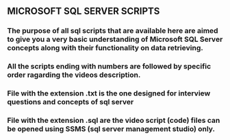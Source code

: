 ## MICROSOFT SQL SERVER SCRIPTS
### The purpose of all sql scripts that are available here are aimed to give you a very basic understanding of Microsoft SQL Server       concepts along with their functionality on data retrieving.
### All the scripts ending with numbers are followed by specific order ragarding the videos description.
### File with the extension .txt is the one designed for interview questions and concepts of sql server 
### File with the extension .sql are the video script (code) files can be opened using SSMS (sql server management studio) only. 
